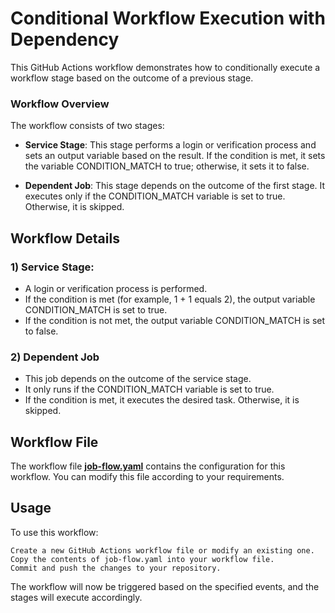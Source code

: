 # Conditional Workflow Execution with Dependency
This GitHub Actions workflow demonstrates how to conditionally execute a workflow stage based on the outcome of a previous stage.

### Workflow Overview
The workflow consists of two stages:

- **Service Stage**: This stage performs a login or verification process and sets an output variable based on the result. If the condition is met, it sets the variable CONDITION_MATCH to true; otherwise, it sets it to false.

- **Dependent Job**: This stage depends on the outcome of the first stage. It executes only if the CONDITION_MATCH variable is set to true. Otherwise, it is skipped.

## Workflow Details

### 1) Service Stage:

- A login or verification process is performed.
- If the condition is met (for example, 1 + 1 equals 2), the output variable CONDITION_MATCH is set to true.
- If the condition is not met, the output variable CONDITION_MATCH is set to false.

### 2) Dependent Job

- This job depends on the outcome of the service stage.
- It only runs if the CONDITION_MATCH variable is set to true.
- If the condition is met, it executes the desired task. Otherwise, it is skipped.

## Workflow File

The workflow file **[job-flow.yaml](https://github.com/kuldipmori/dependant-job-github-action/blob/development/.github/workflows/job-flow.yaml)** contains the configuration for this workflow. You can modify this file according to your requirements.

## Usage

To use this workflow:

    Create a new GitHub Actions workflow file or modify an existing one.
    Copy the contents of job-flow.yaml into your workflow file.
    Commit and push the changes to your repository.

The workflow will now be triggered based on the specified events, and the stages will execute accordingly.